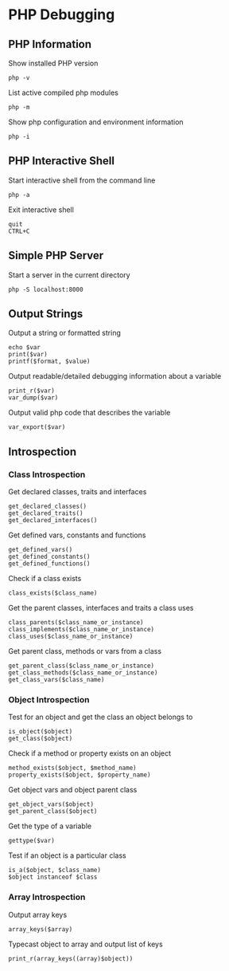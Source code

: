 # PHP Debugging

## PHP Information

Show installed PHP version

    php -v

List active compiled php modules

    php -m

Show php configuration and environment information

    php -i

## PHP Interactive Shell

Start interactive shell from the command line

    php -a

Exit interactive shell

    quit
    CTRL+C

## Simple PHP Server

Start a server in the current directory

    php -S localhost:8000

## Output Strings

Output a string or formatted string

    echo $var
    print($var)
    printf($format, $value)

Output readable/detailed debugging information about a variable

    print_r($var)
    var_dump($var)

Output valid php code that describes the variable

    var_export($var)

## Introspection

### Class Introspection

Get declared classes, traits and interfaces

    get_declared_classes()
    get_declared_traits()
    get_declared_interfaces()

Get defined vars, constants and functions

    get_defined_vars()
    get_defined_constants()
    get_defined_functions()

Check if a class exists

    class_exists($class_name)

Get the parent classes, interfaces and traits a class uses

    class_parents($class_name_or_instance)
    class_implements($class_name_or_instance)
    class_uses($class_name_or_instance)

Get parent class, methods or vars from a class

    get_parent_class($class_name_or_instance)
    get_class_methods($class_name_or_instance)
    get_class_vars($class_name)

### Object Introspection

Test for an object and get the class an object belongs to

    is_object($object)
    get_class($object)

Check if a method or property exists on an object

    method_exists($object, $method_name)
    property_exists($object, $property_name)

Get object vars and object parent class

    get_object_vars($object)
    get_parent_class($object)

Get the type of a variable

    gettype($var)

Test if an object is a particular class

    is_a($object, $class_name)
    $object instanceof $class

### Array Introspection

Output array keys

    array_keys($array)

Typecast object to array and output list of keys

    print_r(array_keys((array)$object))
